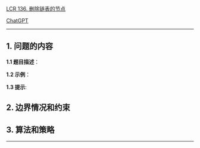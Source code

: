 [LCR 136. 删除链表的节点](https://leetcode.cn/problems/shan-chu-lian-biao-de-jie-dian-lcof)

[ChatGPT](chat.openai.com)

---

## 1. 问题的内容
**1.1 题目描述**：

**1.2 示例**：

**1.3 提示**:

## 2. 边界情况和约束


## 3. 算法和策略

---

